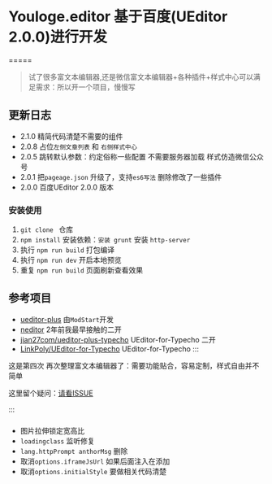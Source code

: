
# Youloge.editor 基于百度(UEditor 2.0.0)进行开发
=====

> 试了很多富文本编辑器,还是微信富文本编辑器+各种插件+样式中心可以满足需求：所以开一个项目，慢慢写

## 更新日志

- 2.1.0 精简代码清楚不需要的组件
- 2.0.8 占位`左侧文章列表` 和 `右侧样式中心`
- 2.0.5 跳转默认参数：约定俗称一些配置 不需要服务器加载 样式仿造微信公众号
- 2.0.1 把`pageage.json` 升级了，支持`es6写法` 删除修改了一些插件
- 2.0.0 百度UEditor 2.0.0 版本

### 安装使用

1. `git clone ` 仓库
2. `npm install` 安装依赖：`安装 grunt` 安装 `http-server`
3. 执行 `npm run build` 打包编译
4. 执行 `npm run dev` 开启本地预览
5. 重复 `npm run build` 页面刷新查看效果

## 参考项目
- [ueditor-plus](https://gitee.com/modstart-lib/ueditor-plus) 由`ModStart`开发
- [neditor](https://gitee.com/notadd/neditor) 2年前我最早接触的二开
- [jian27com/ueditor-plus-typecho](https://github.com/jian27com/ueditor-plus-typecho) UEditor-for-Typecho 二开
- [LinkPoly/UEditor-for-Typecho](https://github.comLinkPoly/UEditor-for-Typecho) UEditor-for-Typecho
:::

这是第四次 再次整理富文本编辑器了：需要功能贴合，容易定制，样式自由并不简单

这里留个疑问：[请看ISSUE](https://github.com/youfeed/youloge.editor/issues)

:::

### 

- 图片拉伸锁定宽高比
- `loadingclass` 监听修复
- `lang.httpPrompt anthorMsg` 删除
- 取消`options.iframeJsUrl` 如果后面注入在添加
- 取消`options.initialStyle`  要做相关代码清楚